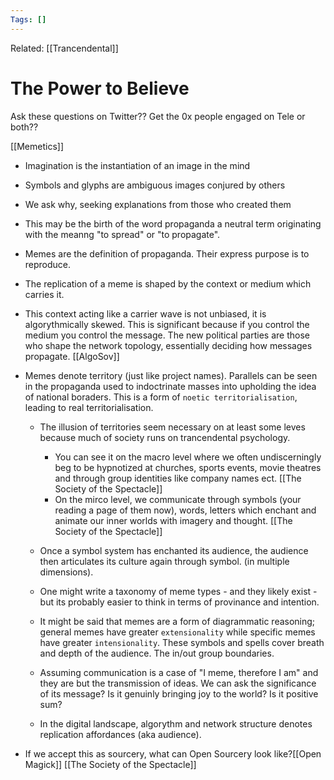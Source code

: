 ```yaml
---
Tags: []
---
```

Related: [[Trancendental]]
# The Power to Believe

Ask these questions on Twitter?? Get the 0x people engaged on Tele or both??

[[Memetics]]
- Imagination is the instantiation of an image in the mind
- Symbols and glyphs are ambiguous images conjured by others
- We ask why, seeking explanations from those who created them
- This may be the birth of the word propaganda a neutral term originating with the meanng "to spread" or "to propagate".
- Memes are the definition of propaganda. Their express purpose is to reproduce. 
- The replication of a meme is shaped by the context or medium 		which carries it. 
- This context acting like a carrier wave is not unbiased, it is algorythmically skewed. This is significant because if you control the medium you control the message. The new political parties are those who shape the network topology, essentially deciding how messages propagate. [[AlgoSov]]
- Memes denote territory (just like project names). Parallels can be seen in the propaganda used to indoctrinate masses into upholding the idea of national boraders. This is a form of `noetic territorialisation`, leading to real territorialisation.
	- The illusion of territories seem necessary on at least some leves because much of society runs on trancendental psychology. 
		- You can see it on the macro level where we often undiscerningly beg to be hypnotized at churches, sports events, movie theatres and through group identities like company names ect. [[The Society of the Spectacle]]
		- On the mirco level, we communicate through symbols (your reading a page of them now), words, letters which enchant and animate our inner worlds with imagery and thought. [[The Society of the Spectacle]]
	- Once a symbol system has enchanted its audience, the audience then articulates its culture again through symbol. (in multiple dimensions).
	- One might write a taxonomy of meme types - and they likely exist - but its probably easier to think in terms of provinance and intention. 
	- It might be said that memes are a form of diagrammatic reasoning; general memes have greater `extensionality` while specific memes have greater `intensionality`. These symbols and spells cover breath and depth of the audience. The in/out group boundaries.
	- Assuming communication is a case of "I meme, therefore I am" and they are but the transmission of ideas. We can ask the significance of its message? Is it genuinly bringing joy to the world? Is it positive sum? 

	- In the digital landscape, algorythm and network structure denotes replication affordances (aka audience). 

	

- If we accept this as sourcery, what can Open Sourcery look like?[[Open Magick]] [[The Society of the Spectacle]] 


